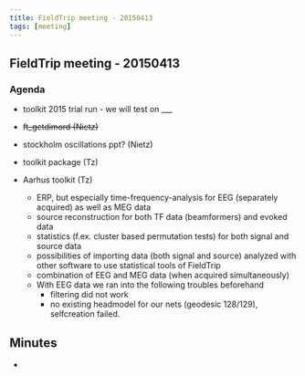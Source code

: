 ```yaml
---
title: FieldTrip meeting - 20150413
tags: [meeting]
---
```


## FieldTrip meeting - 20150413

### Agenda

- toolkit 2015 trial run - we will test on \_\_\_

- ~~ft_getdimord (Nietz)~~

- stockholm oscillations ppt? (Nietz)

- toolkit package (Tz)

- Aarhus toolkit (Tz)
  - ERP, but especially time-frequency-analysis for EEG (separately acquired) as well as MEG data
  - source reconstruction for both TF data (beamformers) and evoked data
  - statistics (f.ex. cluster based permutation tests) for both signal and source data
  - possibilities of importing data (both signal and source) analyzed with other software to use statistical tools of FieldTrip
  - combination of EEG and MEG data (when acquired simultaneously)
  - With EEG data we ran into the following troubles beforehand
    - filtering did not work
    - no existing headmodel for our nets (geodesic 128/129), selfcreation failed.

## Minutes

-
